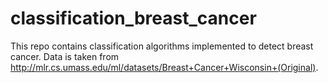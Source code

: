 # classification_breast_cancer
This repo contains classification algorithms implemented to detect breast cancer. Data is taken from http://mlr.cs.umass.edu/ml/datasets/Breast+Cancer+Wisconsin+(Original).
